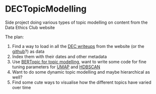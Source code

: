 # DECTopicModelling
Side project doing various types of topic modelling on content from the Data Ethics Club website

The plan:
1. Find a way to load in all the [DEC writeups](https://dataethicsclub.com/write_ups/write-ups.html) from the website (or the [github](https://github.com/very-good-science/data-ethics-club)?) as data
2. Index them with their dates and other metadata
3. Use [BERTopic for topic modelling](https://maartengr.github.io/BERTopic/index.html), want to write some code for fine tuning parameters for [UMAP](https://umap-learn.readthedocs.io/en/latest/clustering.html) and [HDBSCAN](https://hdbscan.readthedocs.io/en/latest/basic_hdbscan.html)
4. Want to do some dynamic topic modelling and maybe hierarchical as well?
5. Find some cute ways to visualise how the different topics have varied over time
